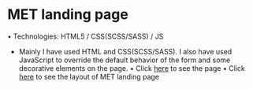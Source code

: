 # MET landing page
• Technologies: HTML5 / CSS(SCSS/SASS) / JS
  - Mainly I have used HTML and CSS(SCSS/SASS). I also have used JavaScript to override the default behavior of the form and some decorative elements on the page.
• Click [here](https://anna-inozemets.github.io/met-landing/) to see the page
• Click [here](https://www.figma.com/file/lSR1m42L9YwzQwzzxKwHpw/THE-MET?node-id=8590%3A29) to see the layout of MET landing page
